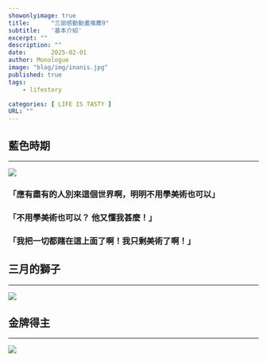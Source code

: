 ```yaml
---
showonlyimage: true
title:      "三部感動動畫推薦9"
subtitle:   '基本介紹'
excerpt: ""
description: ""
date:       2025-02-01
author: Monologue    
image: "blog/img/inanis.jpg"
published: true 
tags:
    - lifestory

categories: [ LIFE IS TASTY ]
URL: ""
---
```

## 藍色時期
***
![](https://static.animecorner.me/2021/12/gigig.jpg)
### 「應有盡有的人別來這個世界啊，明明不用學美術也可以」 
### 「不用學美術也可以？ 他又懂我甚麼！」 
### 「我把一切都賭在這上面了啊！我只剩美術了啊！」 


  
## 三月的獅子
***
![](https://blogger.googleusercontent.com/img/b/R29vZ2xl/AVvXsEhOcFaKGVwM3gQuWESMWGestuS1LIREnHl4yQZkEdbCuNnENvTmHSv7SvXRR0mEYkDmakXLRPWcB1P2TwMyCkoCgqWuRKT4ZwFlMyMYVQC-C-8kDAbocDfePfTSoqqSFsde0KLipXRpvpo/s1600/3lion44-7.jpg)


## 金牌得主
***
![](https://prod-ripcut-delivery.disney-plus.net/v1/variant/disney/6003ACA73FF3C04DB05C5C56FF3E01B344DAF4E55F946EC4D5CD57737E9D94D1/scale?width=1200&aspectRatio=1.78&format=webp)
  


<!--more-->
